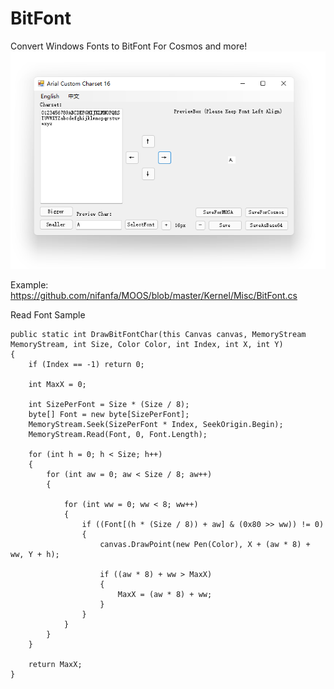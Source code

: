# BitFont
Convert Windows Fonts to BitFont For Cosmos and more!  
![image](https://github.com/nifanfa/BitFont/blob/master/QQ截图20210710222229.png)

Example:  
https://github.com/nifanfa/MOOS/blob/master/Kernel/Misc/BitFont.cs

Read Font Sample
```CSharp
public static int DrawBitFontChar(this Canvas canvas, MemoryStream MemoryStream, int Size, Color Color, int Index, int X, int Y)
{
    if (Index == -1) return 0;

    int MaxX = 0;

    int SizePerFont = Size * (Size / 8);
    byte[] Font = new byte[SizePerFont];
    MemoryStream.Seek(SizePerFont * Index, SeekOrigin.Begin);
    MemoryStream.Read(Font, 0, Font.Length);

    for (int h = 0; h < Size; h++)
    {
        for (int aw = 0; aw < Size / 8; aw++)
        {

            for (int ww = 0; ww < 8; ww++)
            {
                if ((Font[(h * (Size / 8)) + aw] & (0x80 >> ww)) != 0)
                {
                    canvas.DrawPoint(new Pen(Color), X + (aw * 8) + ww, Y + h);

                    if ((aw * 8) + ww > MaxX)
                    {
                        MaxX = (aw * 8) + ww;
                    }
                }
            }
        }
    }

    return MaxX;
}
```
